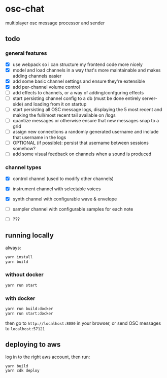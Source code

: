 # osc-chat

multiplayer osc message processor and sender

## todo

### general features

- [x] use webpack so i can structure my frontend code more nicely
- [x] model and load channels in a way that's more maintainable and makes adding channels easier
- [x] add some basic channel settings and ensure they're extensible
- [x] add per-channel volume control
- [ ] add effects to channels, or a way of adding/confguring effects
- [ ] start persisting channel config to a db (must be done entirely server-side) and loading from it on startup
- [ ] start persisting all OSC message logs, displaying the 5 most recent and making the full/most recent tail available on /logs
- [ ] quantize messages or otherwise ensure that new messages snap to a grid
- [ ] assign new connections a randomly generated username and include that username in the logs
- [ ] OPTIONAL (if possible): persist that username between sessions somehow?
- [ ] add some visual feedback on channels when a sound is produced

### channel types

- [x] control channel (used to modify other channels)
- [x] instrument channel with selectable voices
- [x] synth channel with configurable wave & envelope
- [ ] sampler channel with configurable samples for each note
- [ ] ???


## running locally

always:
```bash
yarn install
yarn build
```

### without docker

```bash
yarn run start
```

### with docker

```bash
yarn run build:docker
yarn run start:docker
```


then go to `http://localhost:8080` in your browser, or send OSC messages to `localhost:57121`

## deploying to aws

log in to the right aws account, then run:

```bash
yarn build
yarn cdk deploy
```
